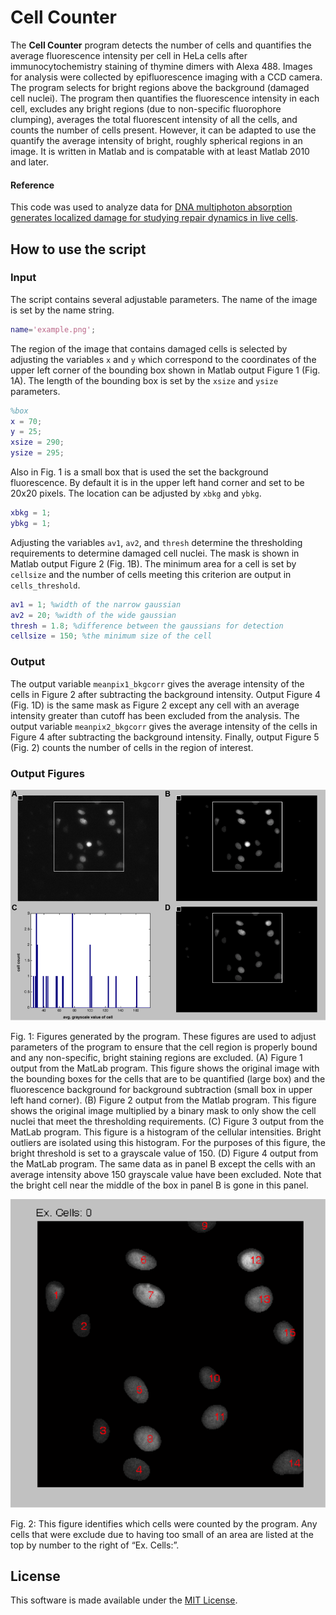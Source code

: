 # Cell Counter
The **Cell Counter** program detects the number of cells and quantifies the average fluorescence intensity per cell in HeLa cells after immunocytochemistry staining of thymine dimers with Alexa 488. Images for analysis were collected by epifluorescence imaging with a CCD camera. The program selects for bright regions above the background (damaged cell nuclei). The program then quantifies the fluorescence intensity in each cell, excludes any bright regions (due to non-specific fluorophore clumping), averages the total fluorescent intensity of all the cells, and counts the number of cells present. However, it can be adapted to use the quantify the average intensity of bright, roughly spherical regions in an image. It is written in Matlab and is compatable with at least Matlab 2010 and later. 

#### Reference
This code was used to analyze data for [DNA multiphoton absorption generates localized damage for studying repair dynamics in live cells](https://doi.org/10.1016/j.bpj.2011.09.031).

## How to use the script
### Input
The script contains several adjustable parameters. The name of the image is set by the name string. 

```matlab
name='example.png';
```

The region of the image that contains damaged cells is selected by adjusting the variables `x` and `y` which correspond to the coordinates of the upper left corner of the bounding box shown in Matlab output Figure 1 (Fig. 1A). The length of the bounding box is set by the `xsize` and `ysize` parameters. 

```matlab
%box 
x = 70;
y = 25;
xsize = 290;
ysize = 295; 
```

Also in Fig. 1 is a small box that is used the set the background fluorescence. By default it is in the upper left hand corner and set to be 20x20 pixels. The location can be adjusted by `xbkg` and `ybkg`.

```matlab
xbkg = 1;
ybkg = 1; 
```

Adjusting the variables `av1`, `av2`, and `thresh` determine the thresholding requirements to determine damaged cell nuclei.  The mask is shown in Matlab output Figure 2 (Fig. 1B). The minimum area for a cell is set by `cellsize` and the number of cells meeting this criterion are output in `cells_threshold`.   

```matlab
av1 = 1; %width of the narrow gaussian
av2 = 20; %width of the wide gaussian
thresh = 1.8; %difference between the gaussians for detection 
cellsize = 150; %the minimum size of the cell 
```

### Output
The output variable `meanpix1_bkgcorr` gives the average intensity of the cells in Figure 2 after subtracting the background intensity. Output Figure 4 (Fig. 1D) is the same mask as Figure 2 except any cell with an average intensity greater than cutoff has been excluded from the analysis. The output variable `meanpix2_bkgcorr` gives the average intensity of the cells in Figure 4 after subtracting the background intensity.  Finally, output Figure 5 (Fig. 2) counts the number of cells in the region of interest. 

### Output Figures 
![Figure 1](Images/Fig1.png)

Fig. 1:  Figures generated by the program. These figures are used to adjust parameters of the program to ensure that the cell region is properly bound and any non-specific, bright staining regions are excluded. (A) Figure 1 output from the MatLab program. This figure shows the original image with the bounding boxes for the cells that are to be quantified (large box) and the fluorescence background for background subtraction (small box in upper left hand corner). (B) Figure 2 output from the Matlab program. This figure shows the original image multiplied by a binary mask to only show the cell nuclei that meet the thresholding requirements. (C) Figure 3 output from the MatLab program. This figure is a histogram of the cellular intensities.  Bright outliers are isolated using this histogram.  For the purposes of this figure, the bright threshold is set to a grayscale value of 150. (D) Figure 4 output from the MatLab program.  The same data as in panel B except the cells with an average intensity above 150 grayscale value have been excluded. Note that the bright cell near the middle of the box in panel B is gone in this panel. 

![Figure 2](Images/Fig2.png)

Fig. 2: This figure identifies which cells were counted by the program.  Any cells that were exclude due to having too small of an area are listed at the top by number to the right of “Ex. Cells:”.

## License
This software is made available under the [MIT License](LICENSE). 

